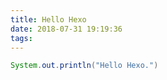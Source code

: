 ```yaml
---
title: Hello Hexo
date: 2018-07-31 19:19:36
tags:
---
```


```java
System.out.println("Hello Hexo.")
```

